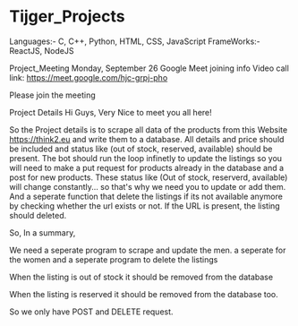 # Tijger_Projects


Languages:- C, C++, Python, HTML, CSS, JavaScript
FrameWorks:- ReactJS, NodeJS

Project_Meeting
Monday, September 26
Google Meet joining info
Video call link: https://meet.google.com/hjc-grpj-pho

Please join the meeting 




Project Details
Hi Guys,
Very Nice to meet you all here!

So the Project details is to scrape all data of the products from this Website  https://think2.eu and write them to a database. 
All details and price should be included and status like (out of stock, reserved, available) should be present. 
The bot should run the loop infinetly to update the listings so you will need to make a put request for products already in the database and a post for new products. These status like (Out of stock, reserverd, available) will change constantly... so that's why we need you to update or add them. And a seperate function that delete the listings if its not available anymore by checking whether the url exists or not.
If the URL is present, the listing should deleted.

So, In a summary,

We need a seperate program to scrape and update the men. a seperate for the women and a seperate program to delete the listings

When the listing is out of stock it should be removed from the database

When the listing is reserved it should be removed from the database too.

So we only have POST and DELETE request.



